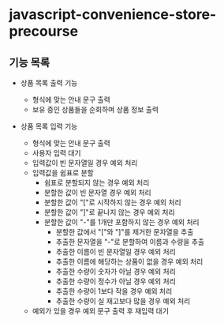 # javascript-convenience-store-precourse

## 기능 목록

- 상품 목록 출력 기능
  - 형식에 맞는 안내 문구 출력
  - 보유 중인 상품들을 순회하며 상품 정보 출력

- 상품 목록 입력 기능
  - 형식에 맞는 안내 문구 출력
  - 사용자 입력 대기
  - 입력값이 빈 문자열일 경우 예외 처리
  - 입력값을 쉼표로 분할
    - 쉼표로 분할되지 않는 경우 예외 처리
    - 분할한 값이 빈 문자열 경우 예외 처리
    - 분할한 값이 "["로 시작하지 않는 경우 예외 처리
    - 분할한 값이 "]"로 끝나지 않는 경우 예외 처리
    - 분할한 값이 "-"를 1개만 포함하지 않는 경우 예외 처리
      - 분할한 값에서 "["와 "]"를 제거한 문자열을 추출
      - 추출한 문자열을 "-"로 분할하여 이름과 수량을 추출
      - 추출한 이름이 빈 문자열일 경우 예외 처리
      - 추출한 이름에 해당하는 상품이 없을 경우 예외 처리
      - 추출한 수량이 숫자가 아닐 경우 예외 처리
      - 추출한 수량이 정수가 아닐 경우 예외 처리
      - 추출한 수량이 1보다 작을 경우 예외 처리
      - 추출한 수량이 실 재고보다 많을 경우 예외 처리
  - 예외가 있을 경우 예외 문구 출력 후 재입력 대기